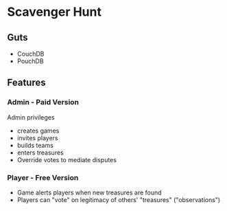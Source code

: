 # Scavenger Hunt

## Guts
- CouchDB
- PouchDB

## Features

### Admin - Paid Version
Admin privileges

- creates games
- invites players
- builds teams 
- enters treasures
- Override votes to mediate disputes

### Player - Free Version

- Game alerts players when new treasures are found
- Players can "vote" on legitimacy of others' "treasures" ("observations")